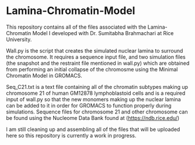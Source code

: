 # Lamina-Chromatin-Model
This repository contains all of the files associated with the Lamina-Chromatin Model I developed with Dr. Sumitabha Brahmachari at Rice University.

Wall.py is the script that creates the simulated nuclear lamina to surround the chromosome. It requires a sequence input file, and two simulation files (the snapshot and the restraint file mentioned in wall.py) which are obtained from performing an initial collapse of the chromosme using the Minimal Chromatin Model in GROMACS.

Seq_C21.txt is a text file containing all of the chromatin subtypes making up chromosome 21 of human GM12878 lymphoblastoid cells and is a required input of wall.py so that the new monomers making up the nuclear lamina can be added to it in order for GROMACS to function properly during simulations. Sequence files for chromosome 21 and other chromosome can be found using the Nucleome Data Bank found at (https://ndb.rice.edu/)

I am still cleaning up and assembling all of the files that will be uploaded here so this repository is currently a work in progress.
